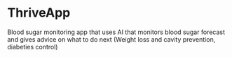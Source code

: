 # ThriveApp
Blood sugar monitoring app that uses AI that monitors blood sugar forecast and gives advice on what to do next (Weight loss and cavity prevention, diabeties control)

